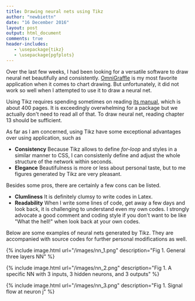 ```yaml
---
title: Drawing neural nets using Tikz
author: "newbiettn"
date: "16 December 2016"
layout: post
output: html_document
comments: true
header-includes:
   - \usepackage{tikz}
   - \usepackage{pgfplots}
---
```


Over the last few weeks, I had been looking for a versatile software to draw neural net beautifully and consistently. [OmniGraffle](https://www.omnigroup.com/omnigraffle) is my most favorite application when it comes to chart drawing. But unfortunately, it did not work so well when I attempted to use it to draw a neural net.

Using Tikz requires spending sometimes on reading [its manual](https://www.bu.edu/math/files/2013/08/tikzpgfmanual.pdf), which is about 400 pages. It is exceedingly overwhelming for a package but we actually don't need to read all of that. To draw neural net, reading chapter 13 should be sufficient.

As far as I am concerned, using Tikz have some exceptional advantages over using application, such as

- __Consistency__ Because Tikz allows to define _for-loop_ and styles in a similar manner to CSS, I can consistenly define and adjust the whole structure of the network within seconds.
- __Elegance__ Beautifulness is more or less about personal taste, but to me figures generated by Tikz are very pleasant.

Besides some pros, there are certainly a few cons can be listed.

- __Clumliness__ It is definitely clumsy to write codes in Latex.
- __Readability__ When I write some lines of code, get away a few days and look back, it is challenging to understand even my own codes. I strongly advocate a good comment and coding style if you don't want to be like "What the hell!" when look back at your own codes.

Below are some examples of neural nets generated by Tikz. They are accompanied with source codes for further personal modifications as well.

{% include image.html url="/images/nn_1.png" description="Fig 1. General three layers NN" %}

<script src="https://gist.github.com/newbiettn/a1455e58a93af387df422544b2e7bf32.js"></script>

{% include image.html url="/images/nn_2.png" description="Fig 1. A specific NN with 3 inputs, 3 hidden neurons, and 3 outputs" %}

<script src="https://gist.github.com/newbiettn/b61bd9f2027e9baade14f1fb0c94ca7b.js"></script>

{% include image.html url="/images/nn_3.png" description="Fig 1. Signal flow at neuron j" %}

<script src="https://gist.github.com/newbiettn/fc7f9a323d592bd457cd297ff7796176.js"></script>
